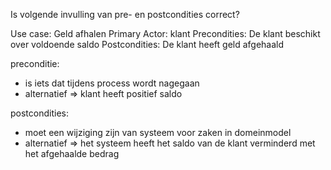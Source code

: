 Is volgende invulling van pre- en postcondities correct?

Use case: Geld afhalen
Primary Actor: klant
Precondities: De klant beschikt over voldoende saldo
Postcondities: De klant heeft geld afgehaald

preconditie:

- is iets dat tijdens process wordt nagegaan
- alternatief => klant heeft positief saldo

postcondities:

- moet een wijziging zijn van systeem voor zaken in domeinmodel
- alternatief => het systeem heeft het saldo van de klant verminderd met het afgehaalde bedrag